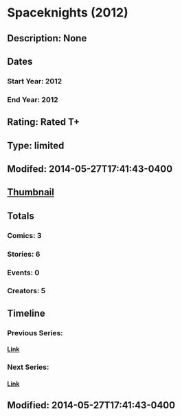 # Spaceknights (2012)
## Description: None
## Dates
### Start Year: 2012
### End Year: 2012
## Rating: Rated T+
## Type: limited
## Modifed: 2014-05-27T17:41:43-0400
## [Thumbnail](http://i.annihil.us/u/prod/marvel/i/mg/7/10/538505f8dd66d.jpg)
## Totals
### Comics: 3
### Stories: 6
### Events: 0
### Creators: 5
## Timeline
### Previous Series: 
#### [Link]()
### Next Series: 
#### [Link]()
## Modified: 2014-05-27T17:41:43-0400